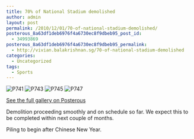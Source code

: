 ```yaml
---
title: 70% of National Stadium demolished
author: admin
layout: post
permalink: /2010/12/01/70-of-national-stadium-demolished/
posterous_8a63df1deb6976f4a6730ec8f9dbeb95_post_id:
  - 34993869
posterous_8a63df1deb6976f4a6730ec8f9dbeb95_permalink:
  - http://vivian.balakrishnan.sg/70-of-national-stadium-demolished
categories:
  - Uncategorized
tags:
  - Sports
---
```

<p><img src="http://vivian.balakrishnan.sg/wp-content/uploads/2010/12/p741.jpg.scaled1000-300x223.jpg" alt="P741" />
<img src="http://vivian.balakrishnan.sg/wp-content/uploads/2010/12/p743.jpg.scaled1000-300x223.jpg" alt="P743" />
<img src="http://vivian.balakrishnan.sg/wp-content/uploads/2010/12/p745.jpg.scaled1000-300x223.jpg" alt="P745" />
<img src="http://vivian.balakrishnan.sg/wp-content/uploads/2010/12/p747.jpg.scaled1000-300x223.jpg" alt="P747" /></p>

<p><a href="http://vivian.balakrishnan.sg/70-of-national-stadium-demolished">See the full gallery on Posterous</a></p>

<p>Demolition proceeding smoothly and on schedule so far. We expect this to be completed within next couple of months.</p>

<p>Piling to begin after Chinese New Year.</p>
